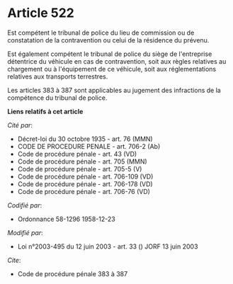 # Article 522

Est compétent le tribunal de police du lieu de commission ou de constatation de la contravention ou celui de la résidence du
prévenu.

Est également compétent le tribunal de police du siège de l'entreprise détentrice du véhicule en cas de contravention, soit
aux règles relatives au chargement ou à l'équipement de ce véhicule, soit aux réglementations relatives aux transports
terrestres.

Les articles 383 à 387 sont applicables au jugement des infractions de la compétence du tribunal de police.

**Liens relatifs à cet article**

_Cité par_:

  - Décret-loi du 30 octobre 1935 - art. 76 (MMN)
  - CODE DE PROCEDURE PENALE - art. 706-2 (Ab)
  - Code de procédure pénale - art. 43 (VD)
  - Code de procédure pénale - art. 705 (MMN)
  - Code de procédure pénale - art. 705-5 (V)
  - Code de procédure pénale - art. 706-109 (VD)
  - Code de procédure pénale - art. 706-178 (VD)
  - Code de procédure pénale - art. 706-76 (VD)

_Codifié par_:

  - Ordonnance 58-1296 1958-12-23

_Modifié par_:

  - Loi n°2003-495 du 12 juin 2003 - art. 33 () JORF 13 juin 2003

_Cite_:

  - Code de procédure pénale 383 à 387
